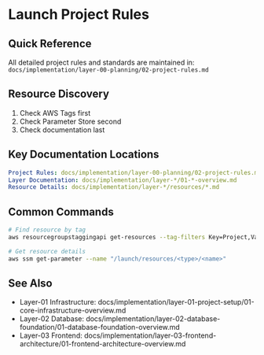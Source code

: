 # Launch Project Rules

## Quick Reference
All detailed project rules and standards are maintained in:
`docs/implementation/layer-00-planning/02-project-rules.md`

## Resource Discovery
1. Check AWS Tags first
2. Check Parameter Store second
3. Check documentation last

## Key Documentation Locations
```yaml
Project Rules: docs/implementation/layer-00-planning/02-project-rules.md
Layer Documentation: docs/implementation/layer-*/01-*-overview.md
Resource Details: docs/implementation/layer-*/resources/*.md
```

## Common Commands
```bash
# Find resource by tag
aws resourcegroupstaggingapi get-resources --tag-filters Key=Project,Values=launch

# Get resource details
aws ssm get-parameter --name "/launch/resources/<type>/<name>"
```

## See Also
- Layer-01 Infrastructure: docs/implementation/layer-01-project-setup/01-core-infrastructure-overview.md
- Layer-02 Database: docs/implementation/layer-02-database-foundation/01-database-foundation-overview.md
- Layer-03 Frontend: docs/implementation/layer-03-frontend-architecture/01-frontend-architecture-overview.md 